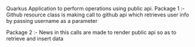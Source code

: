 Quarkus Application to perform operations using public api.
Package 1 :- Github
    resource class is making call to github api which retrieves user info by passing username as a parameter

Package 2 :- News
    in this calls are made to render public api so as to retrieve and insert data
